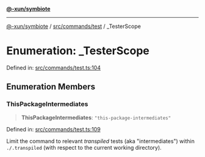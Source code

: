 [**@-xun/symbiote**](../../../../README.md)

***

[@-xun/symbiote](../../../../README.md) / [src/commands/test](../README.md) / \_TesterScope

# Enumeration: \_TesterScope

Defined in: [src/commands/test.ts:104](https://github.com/Xunnamius/symbiote/blob/1e0174c32cff28e404202c1cf920e474b94cfe7b/src/commands/test.ts#L104)

## Enumeration Members

### ThisPackageIntermediates

> **ThisPackageIntermediates**: `"this-package-intermediates"`

Defined in: [src/commands/test.ts:109](https://github.com/Xunnamius/symbiote/blob/1e0174c32cff28e404202c1cf920e474b94cfe7b/src/commands/test.ts#L109)

Limit the command to relevant _transpiled_ tests (aka "intermediates")
within `./.transpiled` (with respect to the current working directory).
